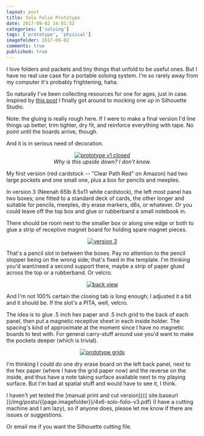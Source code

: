 ```yaml
---
layout: post
title: Solo Folio Prototype
date: 2017-09-02 14:01:52
categories: ['soloing']
tags: ['prototype', 'physical']
imagefolder: 2017-09-02
comments: true
published: true
---
```


I love folders and packets and tiny things that unfold to be useful ones. But I have no real use case for a portable soloing system. I'm so rarely away from my computer it's probably frightening, haha.

So naturally I've been collecting resources for one for ages, just in case. Inspired by [this post](https://plus.google.com/+SDSalyer/posts/AvTntxw1VSW?fscid=z12vyjchszigxze1v23dtzozrzmlzzj35.1504382150111081) I finally got around to mocking one up in Silhouette Studio.

<!--more-->

Note: the gluing is really rough here. If I were to make a final version I'd line things up better, trim tighter, dry fit, and reinforce everything with tape. No point until the boards arrive, though.

And it is in serious need of decoration.

<center>
<a href="{{ site.baseurl }}/img/posts/{{page.imagefolder}}/one.jpg" target="new">
<img src="{{ site.baseurl }}/img/posts/{{page.imagefolder}}/one.jpg" alt="prototype v1 closed">
</a><br>
<i>Why is this upside down? I don't know.</i>
</center>

My first version (red cardstock -- "Clear Path Red" on Amazon) had two large pockets and one small one, plus a box for pencils and meeples.

In version 3 (Neenah 65lb 8.5x11 white cardstock), the left most panel has two boxes; one fitted to a standard deck of cards, the other longer and suitable for pencils, meeples, dry erase markers, d6s, or whatever. Or you could leave off the top box and glue or rubberband a small notebook in.

There should be room next to the smaller box or along one edge or both to glue a strip of receptive magnet board for holding spare magnet pieces.

<center>
<a href="{{ site.baseurl }}/img/posts/{{page.imagefolder}}/two.jpg" target="new">
<img src="{{ site.baseurl }}/img/posts/{{page.imagefolder}}/two.jpg" alt="version 3">
</a><br>
</center>

That's a pencil slot in between the boxes. Pay no attention to the pencil stopper being on the wrong side; that's fixed in the template. I'm thinking you'd want/need a second support there, maybe a strip of paper glued across the top or a rubberband. Or velcro.

<center>
<a href="{{ site.baseurl }}/img/posts/{{page.imagefolder}}/three.jpg" target="new">
<img src="{{ site.baseurl }}/img/posts/{{page.imagefolder}}/three.jpg" alt="back view">
</a><br>
</center>

And I'm not 100% certain the closing tab is long enough; I adjusted it a bit and it should be. If the slot's a PITA, well, velcro.

The idea is to glue .5 inch hex paper and .5 inch grid to the back of each panel, then put a magnetic receptive sheet in each inside holder. The spacing's kind of approximate at the moment since I have no magnetic boards to test with. For general carry-stuff around use you'd want to make the pockets deeper (which is trivial).

<center>
<a href="{{ site.baseurl }}/img/posts/{{page.imagefolder}}/four.jpg" target="new">
<img src="{{ site.baseurl }}/img/posts/{{page.imagefolder}}/four.jpg" alt="prototype grids">
</a><br>
</center>

I'm thinking I could do one dry erase board on the left back panel, next to the hex paper (where I have the grid paper now) and the reverse on the inside, and thus have a note taking surface available next to my playing surface. But I'm bad at spatial stuff and would have to see it, I think.

I haven't yet tested the [manual print and cut version]({{ site.baseurl }}/img/posts/{{page.imagefolder}}/4x6-solo-folio-v3.pdf) (I have a cutting machine and I am lazy), so if anyone does, please let me know if there are issues or suggestions.

Or email me if you want the Silhouette cutting file.
